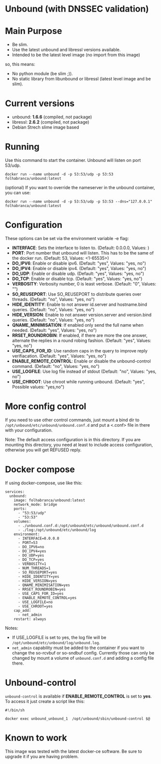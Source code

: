 Unbound (with DNSSEC validation)
===========

# Main Purpose

- Be slim.
- Use the latest unbound and libressl versions available.
- Intended to be the latest level image (no import from this image)

so, this means:

- No python module (be slim ;)).
- No static library from libunbound or libressl (latest level image and be slim).

# Current versions

- unbound: **1.6.6** (compiled, not package)
- libressl: **2.6.2** (compiled, not package)
- Debian Strech slime image based

# Running

Use this command to start the container. Unbound will listen on port 53/udp.

```docker run --name unbound -d -p 53:53/udp -p 53:53 folhabranca/unbound:latest```

(optional)
If you want to override the nameserver in the unbound container, you can use:

```docker run --name unbound -d -p 53:53/udp -p 53:53 --dns="127.0.0.1" folhabranca/unbound:latest```

# Configuration
These options can be set via the environment variable -e flag:

- **INTERFACE**: Sets the interface to listen to. (Default: 0.0.0.0, Values: <IP addr>)
- **PORT**: Port number that unbound will listen. This has to be the same of the docker run. (Default: 53, Values: <1-65535>)
- **DO_IPV6**: Enable or disable ipv6. (Default: "yes", Values: "yes, no")
- **DO_IPV4**: Enable or disable ipv4. (Default: "yes", Values: "yes, no")
- **DO_UDP**: Enable or disable udp. (Default: "yes", Values: "yes, no")
- **DO_TCP**: Enable or disable tcp. (Default: "yes", Values: "yes, no")
- **VERBOSITY**: Verbosity number, 0 is least verbose. (Default: "0", Values: "<integer>")
- **SO_REUSEPORT**: Use SO_REUSEPORT to distribute queries over threads. (Default: "no", Values: "yes, no")
- **HIDE_IDENTITY**: Enable to not answer id.server and hostname.bind queries. (Default: "no", Values: "yes, no")
- **HIDE_VERSION**: Enable to not answer version.server and version.bind queries. (Default: "no", Values: "yes, no")
- **QNAME_MINIMISATION**: If enabled only send the full name when needed. (Default: "yes", Values: "yes, no")
- **RRSET_ROUNDROBIN**: If enabled, if there are more the one answer, alternate the replies in a round robing fashion. (Default: "yes", Values: "yes, no")
- **USE_CAPS_FOR_ID**: Use random caps in the query to improve reply verifiacation. (Default: "yes", Values: "yes, no")
- **ENABLE_REMOTE_CONTROL**: Enable or disable the unbound-control command. (Default: "no", Values: "yes, no")
- **USE_LOGFILE**: Use log file instead of stdout (Default: "no", Values: "yes, no")
- **USE_CHROOT**: Use chroot while running unbound. (Default: "yes", Possible values: "yes,no")

# More config control

If you need to use other control commands, just mount a bind dir to
`/opt/unbound/etc/unbound/unbound.conf.d` and put a <.conf> file in there with your configuration.

Note: The default access configuration is in this directory. If you are mounting this directory, you need at
least to include access configuration, otherwise you will get REFUSED reply.

# Docker compose

If using docker-compose, use like this:

```
services:
  unbound:
    image: folhabranca/unbound:latest
    network_mode: bridge
    ports:
      - "53:53/udp"
      - "53:53"
    volumes:
      - ./unbound.conf.d:/opt/unbound/etc/unbound/unbound.conf.d
      - ./log:/opt/unbound/etc/unbound/log
    environment:
      - INTERFACE=0.0.0.0
      - PORT=53
      - DO_IPV6=no
      - DO_IPV4=yes
      - DO_UDP=yes
      - DO_TCP=yes
      - VERBOSITY=1
      - NUM_THREADS=1
      - SO_REUSEPORT=yes
      - HIDE_IDENTITY=yes
      - HIDE_VERSION=yes
      - QNAME_MINIMISATION=yes
      - RRSET_ROUNDROBIN=yes
      - USE_CAPS_FOR_ID=yes
      - ENABLE_REMOTE_CONTROL=yes
      - USE_LOGFILE=no
      - USE_CHROOT=yes
    cap_add:
      - net_admin
    restart: always
```


Notes:
 - If USE_LOGFILE is set to yes, the log file will be `/opt/unbound/etc/unbound/log/unbound.log`.
 - `net_admin` capability must be added to the container if you want to change the 
   so-rcvbuf or so-sndbuf config. Currently those can only be changed by mount a volume of `unbound.conf.d`
   and adding a config file there.

# Unbound-control

`unbound-control` is available if **ENABLE_REMOTE_CONTROL** is set to **yes**. To access it 
just create a script like this:

```
#!/bin/sh

docker exec unbound_unbound_1  /opt/unbound/sbin/unbound-control $@
```

# Known to work

This image was tested with the latest docker-ce software. Be sure to upgrade it if you are having problem.
